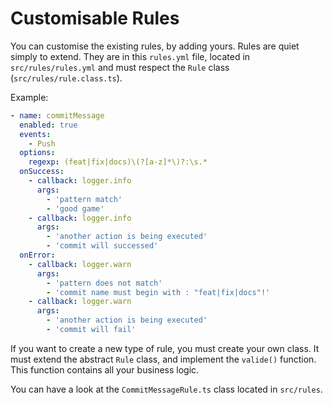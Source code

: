 # Customisable Rules

You can customise the existing rules, by adding yours. Rules are quiet simply to extend.
They are in this `rules.yml` file, located in `src/rules/rules.yml` and must respect the `Rule` class (`src/rules/rule.class.ts`).

Example:

```yml
- name: commitMessage
  enabled: true
  events:
    - Push
  options:
    regexp: (feat|fix|docs)\(?[a-z]*\)?:\s.*
  onSuccess:
    - callback: logger.info
      args:
        - 'pattern match'
        - 'good game'
    - callback: logger.info
      args:
        - 'another action is being executed'
        - 'commit will successed'
  onError:
    - callback: logger.warn
      args:
        - 'pattern does not match'
        - 'commit name must begin with : "feat|fix|docs"!'
    - callback: logger.warn
      args:
        - 'another action is being executed'
        - 'commit will fail'
```

If you want to create a new type of rule, you must create your own class. It must extend the abstract `Rule` class, and implement the `valide()` function. This function contains all your business logic.

You can have a look at the `CommitMessageRule.ts` class located in `src/rules`.
